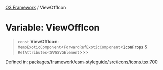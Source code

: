 [O3 Framework](../API.md) / ViewOffIcon

# Variable: ViewOffIcon

> `const` **ViewOffIcon**: `MemoExoticComponent`\<`ForwardRefExoticComponent`\<[`IconProps`](../type-aliases/IconProps.md) & `RefAttributes`\<`SVGSVGElement`\>\>\>

Defined in: [packages/framework/esm-styleguide/src/icons/icons.tsx:700](https://github.com/UjjawalPrabhat/openmrs-esm-core/blob/main/packages/framework/esm-styleguide/src/icons/icons.tsx#L700)
